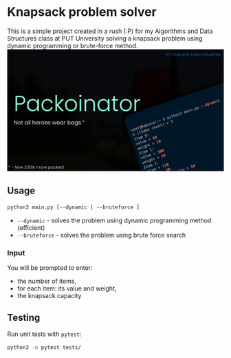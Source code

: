 # Knapsack problem solver
This is a simple project created in a rush (:P) for my Algorithms and Data Structures class at PUT University solving a knapsack problem using dynamic programming or brute-force method.
![Baner](https://github.com/suseldev/algorithms-playground-knapsack/blob/master/banner.png?raw=true)

## Usage
```bash
python3 main.py [--dynamic | --bruteforce ]
```
- `--dynamic` - solves the problem using dynamic programming method (efficient)
- `--bruteforce` - solves the problem using brute force search
### Input
You will be prompted to enter:
- the number of items,
- for each item: its value and weight,
- the knapsack capacity
## Testing
Run unit tests with `pytest`:
```bash
python3 -m pytest tests/
```
